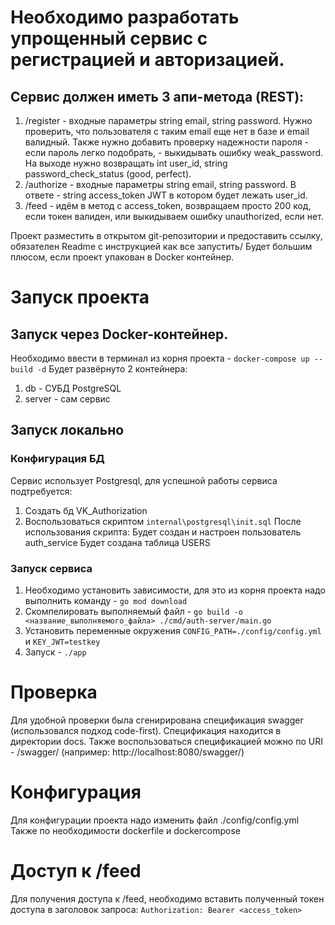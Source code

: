 # Необходимо разработать упрощенный сервис с регистрацией и авторизацией.

## Сервис должен иметь 3 апи-метода (REST):
1. /register -  входные параметры string email, string password. Нужно проверить, что пользователя с таким email еще нет в базе и email валидный. Также нужно добавить проверку надежности пароля - если пароль легко подобрать, - выкидывать ошибку weak_password. На выходе нужно возвращать int user_id, string password_check_status (good, perfect).
2. /authorize - входные параметры string email, string password. В ответе - string access_token JWT в котором будет лежать user_id.
3. /feed - идём в метод с access_token, возвращаем просто 200 код, если токен валиден, или выкидываем ошибку unauthorized, если нет.

Проект разместить в открытом git-репозитории и предоставить ссылку, обязателен Readme с инструкцией как все запустить/
Будет большим плюсом, если проект упакован в Docker контейнер.

# Запуск проекта

## Запуск через Docker-контейнер.
Необходимо ввести в терминал из корня проекта - ```docker-compose up --build -d```
Будет развёрнуто 2 контейнера:
1. db - СУБД PostgreSQL
2. server - сам сервис 

## Запуск локально
### Конфигурация БД
Сервис использует Postgresql, для успешной работы сервиса подтребуется:
1. Создать бд VK_Authorization
2. Воспользоваться скриптом ```internal\postgresql\init.sql```
После использования скрипта:
    Будет создан и настроен пользователь auth_service
    Будет создана таблица USERS

### Запуск сервиса
1. Необходимо установить зависимости, для это из корня проекта надо выполнить команду - ```go mod download```
2. Скомпелировать выполняемый файл -  ```go build -o <название_выполняемого_файла> ./cmd/auth-server/main.go```
4. Установить переменные окружения ```CONFIG_PATH=./config/config.yml``` и ```KEY_JWT=testkey```
3. Запуск - ```./app```

# Проверка

Для удобной проверки была сгенирирована спецификация swagger (использовался подход code-first). Спецификация находится в директории docs. Также воспользоваться спецификацией можно по URI - /swagger/ (например: http://localhost:8080/swagger/)

# Конфигурация

Для конфигурации проекта надо изменить файл ./config/config.yml
Также по необходимости dockerfile и dockercompose

# Доступ к /feed

Для получения доступа к /feed, необходимо вставить полученный токен доступа в заголовок запроса:
```Authorization: Bearer <access_token>```